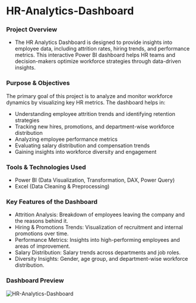 # HR-Analytics-Dashboard

### Project Overview
- The HR Analytics Dashboard is designed to provide insights into employee data, including attrition rates, hiring trends, and performance metrics. This interactive Power BI dashboard helps HR teams and decision-makers optimize workforce strategies through data-driven insights.

### Purpose & Objectives
The primary goal of this project is to analyze and monitor workforce dynamics by visualizing key HR metrics. The dashboard helps in:
- Understanding employee attrition trends and identifying retention strategies
- Tracking new hires, promotions, and department-wise workforce distribution
- Analyzing employee performance metrics
- Evaluating salary distribution and compensation trends
- Gaining insights into workforce diversity and engagement

###  Tools & Technologies Used
- Power BI (Data Visualization, Transformation, DAX, Power Query)
- Excel (Data Cleaning & Preprocessing)

 ### Key Features of the Dashboard
- Attrition Analysis: Breakdown of employees leaving the company and the reasons behind it.
- Hiring & Promotions Trends: Visualization of recruitment and internal promotions over time.
- Performance Metrics: Insights into high-performing employees and areas of improvement.
- Salary Distribution: Salary trends across departments and job roles.
- Diversity Insights: Gender, age group, and department-wise workforce distribution.

### Dashboard Preview
![HR-Analytics-Dashboard](dashboard.snapshot.png)





